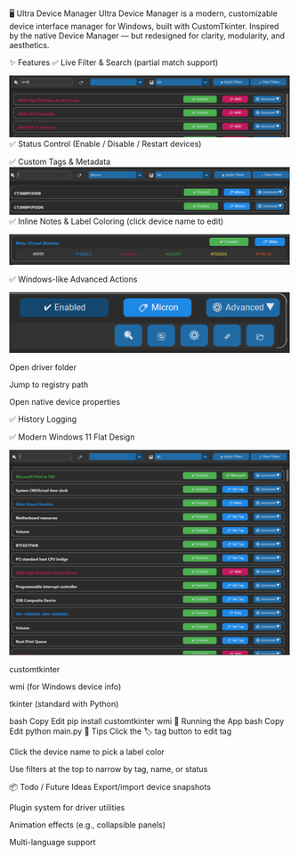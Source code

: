 🖥️ Ultra Device Manager
Ultra Device Manager is a modern, customizable device interface manager for Windows, built with CustomTkinter.
Inspired by the native Device Manager — but redesigned for clarity, modularity, and aesthetics.


✨ Features
✅ Live Filter & Search (partial match support)

![alt text]({3032164C-7A7C-4D69-B23B-F1C85105AA8A}.png)
✅ Status Control (Enable / Disable / Restart devices)


✅ Custom Tags & Metadata
![alt text]({3ED24A82-50B7-4398-99C5-C794D213B369}.png)
✅ Inline Notes & Label Coloring (click device name to edit)

![alt text]({1AB1AA93-72A5-4D57-87F8-646095D13463}.png)

✅ Windows-like Advanced Actions

![alt text]({E51298E5-F690-4832-8CA8-C98A1B28E73E}.png)

Open driver folder

Jump to registry path

Open native device properties

✅ History Logging

✅ Modern Windows 11 Flat Design

![alt text]({FCB22EE1-ACBB-427E-9501-48E446321B77}.png)

customtkinter

wmi (for Windows device info)

tkinter (standard with Python)

bash
Copy
Edit
pip install customtkinter wmi
🚀 Running the App
bash
Copy
Edit
python main.py
🧠 Tips
Click the 🏷 tag button to edit tag

Click the device name to pick a label color

Use filters at the top to narrow by tag, name, or status

📦 Todo / Future Ideas
Export/import device snapshots

Plugin system for driver utilities

Animation effects (e.g., collapsible panels)

Multi-language support